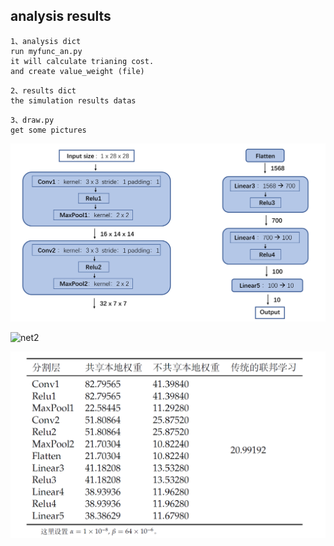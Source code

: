 ## analysis results

```shell
1、analysis dict 
run myfunc_an.py
it will calculate trianing cost.
and create value_weight (file)
```

```shell
2、results dict
the simulation results datas
```

```shell
3、draw.py
get some pictures
```



![net1](./pictures/net1.png)

![net2](./ictures/net2.png)

![net3](./pictures/net3.png)

